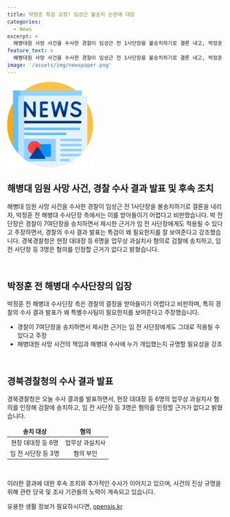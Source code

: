 ```yaml
---
title: 박정훈 특검 요청! 임성근 불송치 논란에 대응
categories:
  - News
excerpt: >
  해병대원 사망 사건을 수사한 경찰이 임성근 전 1사단장을 불송치하기로 결론 내고, 박정훈 전 해병대 수사단장 측이 받아들이기 어려워하며 비판했습니다. 박 전 단장 측은 경찰의 결정이 예기치 않았고 임 전 사단장에게 적용될 근거가 있는지 의심스러우며, 특검의 필요성을 강조했습니다. 경북경찰청은 현장 대대장 등 6명을 과실치사 혐의로 검찰에 송치하고, 임 전 사단장 등 3명은 혐의가 없다고 판단하여 송치하지 않는다고 밝혔습니다. 요약문: 해병대원 사망 사건 수사, 불송치 결정에 논란, 특검 필요성 강조.
feature_text: >
  해병대원 사망 사건을 수사한 경찰이 임성근 전 1사단장을 불송치하기로 결론 내고, 박정훈 전 해병대 수사단장 측이 받아들이기 어려워하며 비판했습니다. 박 전 단장 측은 경찰의 결정이 예기치 않았고 임 전 사단장에게 적용될 근거가 있는지 의심스러우며, 특검의 필요성을 강조했습니다. 경북경찰청은 현장 대대장 등 6명을 과실치사 혐의로 검찰에 송치하고, 임 전 사단장 등 3명은 혐의가 없다고 판단하여 송치하지 않는다고 밝혔습니다. 요약문: 해병대원 사망 사건 수사, 불송치 결정에 논란, 특검 필요성 강조.
image: '/assets/img/newspaper.png'
---
```


<p><img src="/assets/img/newspaper.png" alt="kimp 속보" /></p>

<h2 data-ke-size="size26">해병대 임원 사망 사건, 경찰 수사 결과 발표 및 후속 조치</h2>

<p>해병대 임원 사망 사건을 수사한 경찰이 임성근 전 1사단장을 불송치하기로 결론을 내리자, 박정훈 전 해병대 수사단장 측에서는 이를 받아들이기 어렵다고 비판했습니다. 박 전 단장은 경찰이 7여단장을 송치하면서 제시한 근거가 임 전 사단장에게도 적용될 수 있다고 주장하면서, 경찰의 수사 결과 발표는 특검이 왜 필요한지를 잘 보여준다고 강조했습니다. 경북경찰청은 현장 대대장 등 6명을 업무상 과실치사 혐의로 검찰에 송치하고, 임 전 사단장 등 3명은 혐의를 인정할 근거가 없다고 밝혔습니다.</p>

<p data-ke-size="size16">&nbsp;</p>

<h2 data-ke-size="size24">박정훈 전 해병대 수사단장의 입장</h2>

<p>박정훈 전 해병대 수사단장 측은 경찰의 결정을 받아들이기 어렵다고 비판하며, 특히 경찰의 수사 결과 발표가 왜 특별수사팀이 필요한지를 보여준다고 주장했습니다.</p>

<ul>
<li>경찰이 7여단장을 송치하면서 제시한 근거는 임 전 사단장에게도 그대로 적용될 수 있다고 주장</li>
<li>해병대원 사망 사건의 책임과 해병대 수사에 누가 개입했는지 규명할 필요성을 강조</li>
</ul>

<p data-ke-size="size16">&nbsp;</p>

<h2 data-ke-size="size24">경북경찰청의 수사 결과 발표</h2>

<p>경북경찰청은 오늘 수사 결과를 발표하면서, 현장 대대장 등 6명의 업무상 과실치사 혐의를 인정해 검찰에 송치하고, 임 전 사단장 등 3명은 혐의를 인정할 근거가 없다고 밝혔습니다.</p>

<table>
<thead>
<tr>
<td style="text-align: center; height: 17px;"><b>송치 대상</b></td>
<td style="text-align: center; height: 17px;"><b>혐의</b></td>
</tr>
</thead>
<tbody>
<tr>
<td style="text-align: center; height: 17px;">현장 대대장 등 6명</td>
<td style="text-align: center; height: 17px;">업무상 과실치사</td>
</tr>
<tr>
<td style="text-align: center; height: 17px;">임 전 사단장 등 3명</td>
<td style="text-align: center; height: 17px;">혐의 부인</td>
</tr>
</tbody>
</table>

<p data-ke-size="size16">&nbsp;</p>

<p>이러한 결과에 대한 후속 조치와 추가적인 수사가 이어지고 있으며, 사건의 진상 규명을 위해 관련 당국 및 조사 기관들의 노력이 계속되고 있습니다.</p>
유용한 생활 정보가 필요하시다면, <a href="https://opensis.kr" rel="dofollow">opensis.kr</a>


